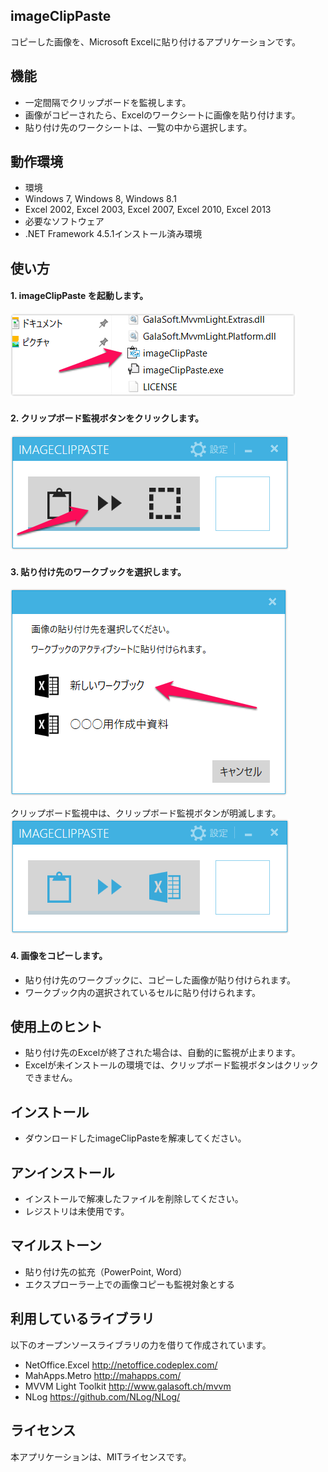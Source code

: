## imageClipPaste

コピーした画像を、Microsoft Excelに貼り付けるアプリケーションです。


## 機能
* 一定間隔でクリップボードを監視します。
* 画像がコピーされたら、Excelのワークシートに画像を貼り付けます。
* 貼り付け先のワークシートは、一覧の中から選択します。


## 動作環境
* 環境
 * Windows 7, Windows 8, Windows 8.1
 * Excel 2002, Excel 2003, Excel 2007, Excel 2010, Excel 2013
* 必要なソフトウェア
 * .NET Framework 4.5.1インストール済み環境


## 使い方
#### 1. imageClipPaste を起動します。
![起動画面](https://raw.githubusercontent.com/mizutuu/imageClipPaste/gh-pages/img/usage01.png)

#### 2. クリップボード監視ボタンをクリックします。
![初期画面](https://raw.githubusercontent.com/mizutuu/imageClipPaste/gh-pages/img/usage02.png)

#### 3. 貼り付け先のワークブックを選択します。
![貼り付け先選択画面](https://raw.githubusercontent.com/mizutuu/imageClipPaste/gh-pages/img/usage03.png)

クリップボード監視中は、クリップボード監視ボタンが明滅します。
![監視中画面](https://raw.githubusercontent.com/mizutuu/imageClipPaste/gh-pages/img/usage04.png)

#### 4. 画像をコピーします。
* 貼り付け先のワークブックに、コピーした画像が貼り付けられます。
* ワークブック内の選択されているセルに貼り付けられます。

## 使用上のヒント
* 貼り付け先のExcelが終了された場合は、自動的に監視が止まります。
* Excelが未インストールの環境では、クリップボード監視ボタンはクリックできません。


## インストール
* ダウンロードしたimageClipPasteを解凍してください。


## アンインストール
* インストールで解凍したファイルを削除してください。
* レジストリは未使用です。


## マイルストーン
* 貼り付け先の拡充（PowerPoint, Word）
* エクスプローラー上での画像コピーも監視対象とする


## 利用しているライブラリ
以下のオープンソースライブラリの力を借りて作成されています。
* NetOffice.Excel
  http://netoffice.codeplex.com/
* MahApps.Metro
  http://mahapps.com/
* MVVM Light Toolkit
  http://www.galasoft.ch/mvvm
* NLog
  https://github.com/NLog/NLog/


## ライセンス
本アプリケーションは、MITライセンスです。

